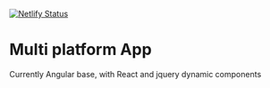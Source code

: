 [![Netlify Status](https://api.netlify.com/api/v1/badges/aa1aee11-a3c4-4ec2-a263-56e19eb55815/deploy-status)](https://app.netlify.com/sites/jovial-lewin-6b0d7a/deploys)

# Multi platform App

Currently Angular base, with React and jquery dynamic components
